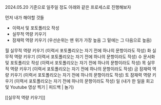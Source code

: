 2024.05.20 기준으로 일주일 정도 아래와 같은 프로세스로 진행해보자

먼저 내가 해야할 것들
- 이력서 및 포토폴리오 작성 
- 실무적 역량 키우기
- 잠재력 역량 키우기
(우선순위는 맨 위가 가장 높음 그 밑에는 그 다음으로 높음)


월             실무적 역량 키우기                           (이력서 포토폴리오는 자기 전에 하나의 문항이라도 작성)
화             실무적 역량 키우기                           (이력서 포토폴리오는 자기 전에 하나의 문항이라도 작성) 
수             문서화 및 포토폴리오 작성                (이력서 포토폴리오는 자기 전에 하나의 문항이라도 작성)
목             실무적 역량 키우기                           (이력서 포토폴리오는 자기 전에 하나의 문항이라도 작성)
금             잠재력 역량 키우기                           (이력서 포토폴리오는 자기 전에 하나의 문항이라도 작성)
토              잠재력 역량 키우기                          (이력서 포토폴리오는 자기 전에 하나의 문항이라도 작성)
일                                                                     (내가 한 일을 회고 및 Youtube 영상 찍기 | 피드백 | 놀기)


[[실무적 역량 키우기]]

